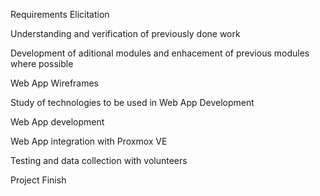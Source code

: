 Requirements Elicitation

Understanding and verification of previously done work

Development of aditional modules and enhacement of previous modules where possible


Web App Wireframes

Study of technologies to be used in Web App Development

Web App development

Web App integration with Proxmox VE

Testing and data collection with volunteers

Project Finish